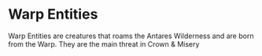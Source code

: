 # Warp Entities

Warp Entities are creatures that roams the Antares Wilderness and are born from the Warp. They are the main threat in Crown & Misery

